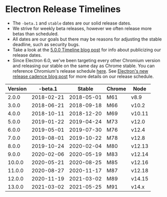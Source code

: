 # Electron Release Timelines

* The `-beta.1` and `stable` dates are our solid release dates.
* We strive for weekly beta releases, however we often release more betas than scheduled.
* All dates are our goals but there may be reasons for adjusting the stable deadline, such as security bugs.
* Take a look at the [5.0.0 Timeline blog post](https://electronjs.org/blog/electron-5-0-timeline) for info about publicizing our release dates.
* Since Electron 6.0, we've been targeting every other Chromium version and releasing our stable on the same day as Chrome stable. You can reference Chromium's release schedule [here](https://chromiumdash.appspot.com/schedule). See [Electron's new release cadence blog post](https://www.electronjs.org/blog/12-week-cadence) for more details on our release schedule.

| Version | -beta.1 | Stable | Chrome | Node |
| ------- | ------- | ------ | ------ | ---- |
| 2.0.0 | 2018-02-21 | 2018-05-01 | M61 | v8.9 |
| 3.0.0 | 2018-06-21 | 2018-09-18 | M66 | v10.2 |
| 4.0.0 | 2018-10-11 | 2018-12-20 | M69 | v10.11 |
| 5.0.0 | 2019-01-22 | 2019-04-24 | M73 | v12.0 |
| 6.0.0 | 2019-05-01 | 2019-07-30 | M76 | v12.4 |
| 7.0.0 | 2019-08-01 | 2019-10-22 | M78 | v12.8 |
| 8.0.0 | 2019-10-24 | 2020-02-04 | M80 | v12.13 |
| 9.0.0 | 2020-02-06 | 2020-05-19 | M83 | v12.14 |
| 10.0.0 | 2020-05-21 | 2020-08-25 | M85 | v12.16 |
| 11.0.0 | 2020-08-27 | 2020-11-17 | M87 | v12.18 |
| 12.0.0 | 2020-11-19 | 2021-03-02 | M89 | v14.15 |
| 13.0.0 | 2021-03-02 | 2021-05-25 | M91 | v14.x |
